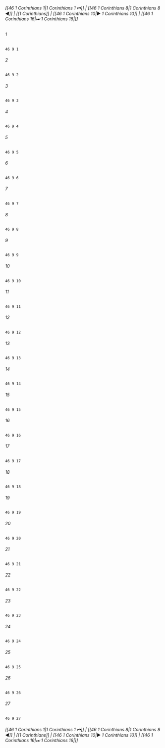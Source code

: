 
###### [[46 1 Corinthians 1|1 Corinthians 1 ⏮]] | [[46 1 Corinthians 8|1 Corinthians 8 ◀]] | [[1 Corinthians]] | [[46 1 Corinthians 10|▶ 1 Corinthians 10]] | [[46 1 Corinthians 16|⏭ 1 Corinthians 16|]]

###### 1
``` verse
46 9 1 
```
###### 2
``` verse
46 9 2 
```
###### 3
``` verse
46 9 3 
```
###### 4
``` verse
46 9 4 
```
###### 5
``` verse
46 9 5 
```
###### 6
``` verse
46 9 6 
```
###### 7
``` verse
46 9 7 
```
###### 8
``` verse
46 9 8 
```
###### 9
``` verse
46 9 9 
```
###### 10
``` verse
46 9 10 
```
###### 11
``` verse
46 9 11 
```
###### 12
``` verse
46 9 12 
```
###### 13
``` verse
46 9 13 
```
###### 14
``` verse
46 9 14 
```
###### 15
``` verse
46 9 15 
```
###### 16
``` verse
46 9 16 
```
###### 17
``` verse
46 9 17 
```
###### 18
``` verse
46 9 18 
```
###### 19
``` verse
46 9 19 
```
###### 20
``` verse
46 9 20 
```
###### 21
``` verse
46 9 21 
```
###### 22
``` verse
46 9 22 
```
###### 23
``` verse
46 9 23 
```
###### 24
``` verse
46 9 24 
```
###### 25
``` verse
46 9 25 
```
###### 26
``` verse
46 9 26 
```
###### 27
``` verse
46 9 27 
```

###### [[46 1 Corinthians 1|1 Corinthians 1 ⏮]] | [[46 1 Corinthians 8|1 Corinthians 8 ◀]] | [[1 Corinthians]] | [[46 1 Corinthians 10|▶ 1 Corinthians 10]] | [[46 1 Corinthians 16|⏭ 1 Corinthians 16|]]

